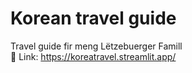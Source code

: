 # Korean travel guide
Travel guide fir meng Lëtzebuerger Famill <br>
📎 Link: https://koreatravel.streamlit.app/
